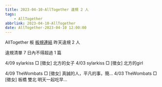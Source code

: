 ```yaml
---
title: 2023-04-10-AllTogether 違規 2 人
tags:
    - AllTogether
abbrlink: 2023-04-10-AllTogether
date: AllTogether-2023-04-10 12:00:00
---
```

AllTogether 板 [板規連結](https://www.ptt.cc/bbs/AllTogether/M.1643211430.A.5FB.html)
昨天違規 2 人
<!-- more -->

違規清單
7 日內不得超過 1 篇

4/09 sylarkiss □ [徵女] 北方的女子
4/03 sylarkiss □ [徵女] 北方的girl

4/09 TheWombats □ [徵女] 真誠的人，平凡的事，簡…
4/03 TheWombats □ [徵女] 板橋 雙北 明天一起吃早…